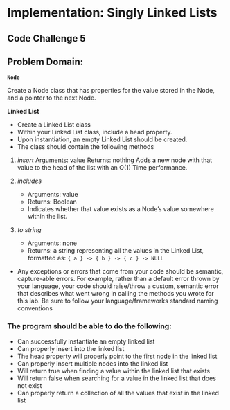 # Implementation: Singly Linked Lists
## Code Challenge 5

## Problem Domain:

**`Node`**

Create a Node class that has properties for the value stored in the Node, and a pointer to the next Node.

**Linked List**
- Create a Linked List class
- Within your Linked List class, include a head property.
- Upon instantiation, an empty Linked List should be created.
- The class should contain the following methods

1. _insert_
        Arguments: value
        Returns: nothing
        Adds a new node with that value to the head of the list with an O(1) Time performance.

2. _includes_
   - Arguments: value
   - Returns: Boolean
   - Indicates whether that value exists as a Node’s value somewhere within the list.

3. _to string_
   - Arguments: none
   - Returns: a string representing all the values in the Linked List, formatted as:
   `{ a } -> { b } -> { c } -> NULL`
   
- Any exceptions or errors that come from your code should be semantic, capture-able errors. For example, rather than a default error thrown by your language, your code should raise/throw a custom, semantic error that describes what went wrong in calling the methods you wrote for this lab.
   Be sure to follow your language/frameworks standard naming conventions 



### The program should be able to do the following:
- Can successfully instantiate an empty linked list
- Can properly insert into the linked list
- The head property will properly point to the first node in the linked list
- Can properly insert multiple nodes into the linked list
- Will return true when finding a value within the linked list that exists
- Will return false when searching for a value in the linked list that does not exist
- Can properly return a collection of all the values that exist in the linked list
